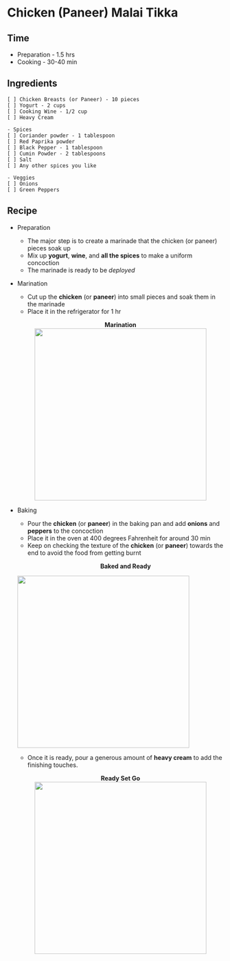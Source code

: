 # Chicken (Paneer) Malai Tikka

## Time
* Preparation - 1.5 hrs
* Cooking - 30-40 min

## Ingredients
```
[ ] Chicken Breasts (or Paneer) - 10 pieces 
[ ] Yogurt - 2 cups
[ ] Cooking Wine - 1/2 cup
[ ] Heavy Cream

- Spices
[ ] Coriander powder - 1 tablespoon
[ ] Red Paprika powder
[ ] Black Pepper - 1 tablespoon
[ ] Cumin Powder - 2 tablespoons
[ ] Salt
[ ] Any other spices you like

- Veggies
[ ] Onions
[ ] Green Peppers
```

## Recipe
* Preparation
  * The major step is to create a marinade that the chicken (or paneer) pieces soak up
  * Mix up __yogurt__, __wine__, and __all the spices__ to make a uniform concoction
  * The marinade is ready to be *deployed*

* Marination
  * Cut up the __chicken__ (or __paneer__) into small pieces and soak them in the marinade
  * Place it in the refrigerator for 1 hr
  <p align="center"> <b>Marination</b> <br> 
  <img src="./img/malai-tikka/malai-tikka1.jpg" width="400"></p>

* Baking
  * Pour the __chicken__ (or __paneer__) in the baking pan and add __onions__ and __peppers__ to the concoction
  * Place it in the oven at 400 degrees Fahrenheit for around 30 min
  * Keep on checking the texture of the __chicken__ (or __paneer__) towards the end to avoid the food from getting burnt
    <p align="center"> <b>Baked and Ready</b> <br> 
  <img src="./img/malai-tikka/malai-tikka2.jpg" width="400"></p>

  * Once it is ready, pour a generous amount of __heavy cream__ to add the finishing touches.
  <p align="center"> <b>Ready Set Go</b> <br> 
  <img src="./img/malai-tikka/malai-tikka3.jpg" width="400"></p>

